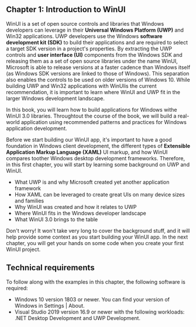 ## Chapter 1: Introduction to WinUI

WinUI is a set of open source controls and libraries that Windows developers can leverage in their **Universal Windows Platform (UWP)** and Win32 applications. UWP developers use the Windows **software development kit (SDK)** to build their applications and are required to select a target SDK version in a project's properties. By extracting the UWP controls and **user interface (UI)** components from the Windows SDK and releasing them as a set of open source libraries under the name WinUI, Microsoft is able to release versions at a faster cadence than Windows itself (as Windows SDK versions are linked to those of Windows). This separation also enables the controls to be used on older versions of Windows 10. While building UWP and Win32 applications with WinUIis the current recommendation, it is important to learn where WinUI and UWP fit in the larger Windows development landscape.

In this book, you will learn how to build applications for Windows withe WinUI 3.0 libraries. Throughtout the course of the book, we will build a real-world application using recommended patterns and practices for Windows application development.

Before we start building our WinUI app, it's important to have a good foundation in Windows client development, the different types of **Extensible Application Markup Language (XAML)** UI markup, and how WinUI compares toother Windows desktop development frameworks. Therefore, in this first chapter, you will start by learning some background on UWP and WinUI.

- What UWP is and why Microsoft created yet another application framework
- How XAML can be leveraged to create great UIs on many device sizes and families
- Why WinUI was created and how it relates to UWP
- Where WinUI fits in the Windows developer landscape
- What WinUI 3.0 brings to the table

Don't worry! It won't take very long to cover the background stuff, and it will help provide some context as you start building your WinUI app. In the next chapter, you will get your hands on some code when you create your first WinUI project.

## Technical requirements

To follow along with the examples in this chapter, the following software is required:

- Windows 10 version 1803 or newer. You can find your version of Windows in Settings | About.
- Visual Studio 2019 version 16.9 or newer with the following workloads: .NET Desktop Development and UWP Development.